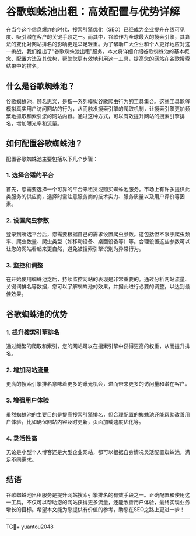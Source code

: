 # 谷歌蜘蛛池出租：高效配置与优势详解

在当今这个信息爆炸的时代，搜索引擎优化（SEO）已经成为企业提升在线可见度、吸引潜在客户的关键手段之一。而其中，谷歌作为全球最大的搜索引擎，其算法的变化对网站排名的影响更是举足轻重。为了帮助广大企业和个人更好地应对这一挑战，我们推出了“谷歌蜘蛛池出租”服务。本文将详细介绍谷歌蜘蛛池的基本概念、配置方法及其优势，帮助您更有效地利用这一工具，提高您的网站在谷歌搜索结果中的排名。

## 什么是谷歌蜘蛛池？

谷歌蜘蛛池，顾名思义，是指一系列模拟谷歌爬虫行为的工具集合。这些工具能够模拟真实用户访问网站的行为，从而触发搜索引擎的爬取机制，让搜索引擎更加频繁地抓取和索引您的网站内容。通过这种方式，可以有效提升网站的搜索引擎排名，增加曝光率和流量。

## 如何配置谷歌蜘蛛池？

配置谷歌蜘蛛池主要包括以下几个步骤：

### 1. **选择合适的平台**

首先，您需要选择一个可靠的平台来租赁或购买蜘蛛池服务。市场上有许多提供此类服务的供应商，选择时需注意服务商的技术实力、服务质量以及用户评价等因素。

### 2. **设置爬虫参数**

登录到所选平台后，您需要根据自己的需求设置爬虫参数。这包括但不限于爬虫频率、爬虫数量、爬虫类型（如移动设备、桌面设备等）等。合理设置这些参数可以让您的网站看起来更自然，避免被搜索引擎识别为异常行为。

### 3. **监控和调整**

在开始使用蜘蛛池之后，持续监控网站的表现是非常重要的。通过分析网站流量、关键词排名等数据，您可以了解蜘蛛池的效果，并据此进行必要的调整，以达到最佳效果。

## 谷歌蜘蛛池的优势

### 1. **提升搜索引擎排名**

通过频繁的爬取和索引，您的网站可以在搜索引擎中获得更高的权重，从而提升排名。

### 2. **增加网站流量**

更高的搜索引擎排名意味着更多的曝光机会，进而带来更多的访问量和潜在客户。

### 3. **增强用户体验**

虽然蜘蛛池的主要目的是提高搜索引擎排名，但合理配置的蜘蛛池还能帮助改善用户体验，比如确保网站内容及时更新，页面加载速度优化等。

### 4. **灵活性高**

无论是小型个人博客还是大型企业网站，都可以根据自身情况灵活配置蜘蛛池，满足不同需求。

## 结语

谷歌蜘蛛池出租服务是提升网站搜索引擎排名的有效手段之一。正确配置和使用这一工具，不仅可以帮助您的网站获得更多流量，还能改善用户体验，最终实现业务增长的目标。希望本文能为您提供有价值的参考，助您在SEO之路上更进一步！

---

TG💪+ yuantou2048